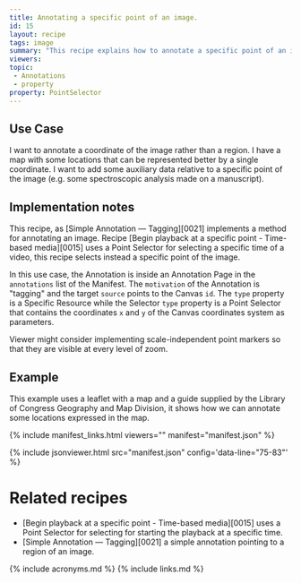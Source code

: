```yaml
---
title: Annotating a specific point of an image.
id: 15
layout: recipe
tags: image
summary: "This recipe explains how to annotate a specific point of an image."
viewers:
topic:
 - Annotations
 - property
property: PointSelector
---
```


## Use Case
I want to annotate a coordinate of the image rather than a region. I have a map with some locations that can be represented better by a single coordinate. I want to add some auxiliary data relative to a specific point of the image (e.g. some spectroscopic analysis made on a manuscript).

## Implementation notes

This recipe, as [Simple Annotation — Tagging][0021] implements a method for annotating an image. Recipe [Begin playback at a specific point - Time-based media][0015] uses a Point Selector for selecting a specific time of a video, this recipe selects instead a specific point of the image.

In this use case, the Annotation is inside an Annotation Page in the `annotations` list of the Manifest. The `motivation` of the Annotation is "tagging" and the target `source` points to the Canvas `id`. The `type` property is a Specific Resource while the Selector `type` property is a Point Selector that contains the coordinates `x` and `y` of the Canvas coordinates system as parameters.

Viewer might consider implementing scale-independent point markers so that they are visible at every level of zoom.

## Example

This example uses a leaflet with a map and a guide supplied by the Library of Congress Geography and Map Division, it shows how we can annotate some locations expressed in the map.

{% include manifest_links.html viewers="" manifest="manifest.json" %}

{% include jsonviewer.html src="manifest.json" config='data-line="75-83"' %}

# Related recipes

* [Begin playback at a specific point - Time-based media][0015] uses a Point Selector for selecting for starting the playback at a specific time.
* [Simple Annotation — Tagging][0021] a simple annotation pointing to a region of an image.

{% include acronyms.md %}
{% include links.md %}
